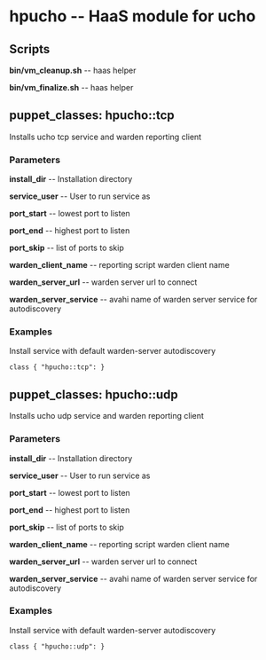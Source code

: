 # hpucho -- HaaS module for ucho

## Scripts

**bin/vm_cleanup.sh** -- haas helper

**bin/vm_finalize.sh** -- haas helper

## puppet_classes: hpucho::tcp

Installs ucho tcp service and warden reporting client

### Parameters

**install_dir** -- Installation directory

**service_user** -- User to run service as

**port_start** -- lowest port to listen

**port_end** -- highest port to listen

**port_skip** -- list of ports to skip

**warden_client_name** -- reporting script warden client name

**warden_server_url** -- warden server url to connect

**warden_server_service** -- avahi name of warden server service for autodiscovery

### Examples

Install service with default warden-server autodiscovery

```
class { "hpucho::tcp": }
```

## puppet_classes: hpucho::udp

Installs ucho udp service and warden reporting client

### Parameters

**install_dir** -- Installation directory

**service_user** -- User to run service as

**port_start** -- lowest port to listen

**port_end** -- highest port to listen

**port_skip** -- list of ports to skip

**warden_client_name** -- reporting script warden client name

**warden_server_url** -- warden server url to connect

**warden_server_service** -- avahi name of warden server service for autodiscovery

### Examples

Install service with default warden-server autodiscovery

```
class { "hpucho::udp": }
```

